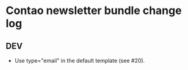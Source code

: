 # Contao newsletter bundle change log

## DEV

 * Use type="email" in the default template (see #20).
